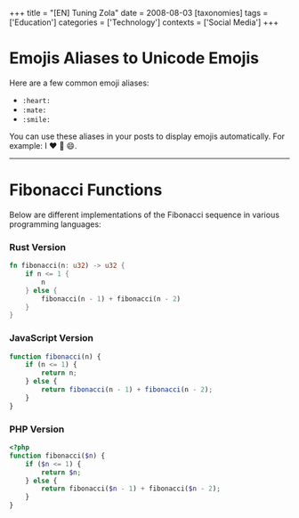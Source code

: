 +++
title = "[EN] Tuning Zola"
date = 2008-08-03
[taxonomies]
tags = ['Education']
categories = ['Technology']
contexts = ['Social Media']
+++

# Emojis Aliases to Unicode Emojis

Here are a few common emoji aliases:

- `:heart:`
- `:mate:`
- `:smile:`

You can use these aliases in your posts to display emojis automatically. For example: I :heart: :mate: :smile:.

---

# Fibonacci Functions

Below are different implementations of the Fibonacci sequence in various programming languages:

### Rust Version

```rust
fn fibonacci(n: u32) -> u32 {
    if n <= 1 {
        n
    } else {
        fibonacci(n - 1) + fibonacci(n - 2)
    }
}
```

### JavaScript Version

```javascript
function fibonacci(n) {
    if (n <= 1) {
        return n;
    } else {
        return fibonacci(n - 1) + fibonacci(n - 2);
    }
}
```

### PHP Version

```php
<?php
function fibonacci($n) {
    if ($n <= 1) {
        return $n;
    } else {
        return fibonacci($n - 1) + fibonacci($n - 2);
    }
}
```
